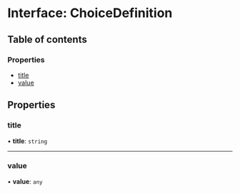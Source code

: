 # Interface: ChoiceDefinition

## Table of contents

### Properties

- [title](ChoiceDefinition.md#title)
- [value](ChoiceDefinition.md#value)

## Properties

### title

• **title**: `string`

___

### value

• **value**: `any`
